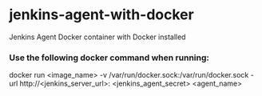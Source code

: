 # jenkins-agent-with-docker
Jenkins Agent Docker container with Docker installed

### Use the following docker command when running: ###
docker run <image_name> -v /var/run/docker.sock:/var/run/docker.sock -url http://<jenkins_server_url>:<port> <jenkins_agent_secret> <agent_name>

